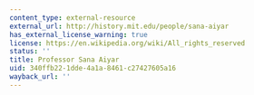 ```yaml
---
content_type: external-resource
external_url: http://history.mit.edu/people/sana-aiyar
has_external_license_warning: true
license: https://en.wikipedia.org/wiki/All_rights_reserved
status: ''
title: Professor Sana Aiyar
uid: 340ffb22-1dde-4a1a-8461-c27427605a16
wayback_url: ''
---
```

